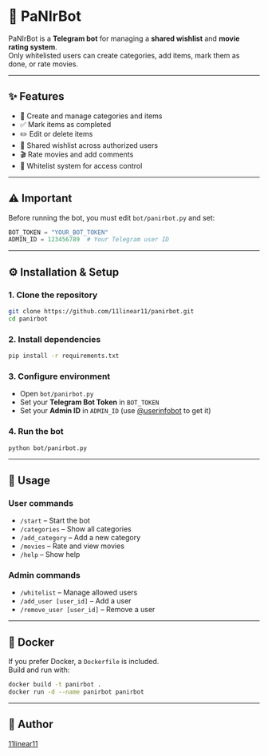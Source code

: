 # 🎉 PaNIrBot

PaNIrBot is a **Telegram bot** for managing a **shared wishlist** and **movie rating system**.  
Only whitelisted users can create categories, add items, mark them as done, or rate movies.

---

## ✨ Features
- 📂 Create and manage categories and items
- ✅ Mark items as completed
- ✏️ Edit or delete items
- 🤝 Shared wishlist across authorized users
- 🎬 Rate movies and add comments
- 👑 Whitelist system for access control

---

## ⚠️ Important
Before running the bot, you must edit `bot/panirbot.py` and set:

```python
BOT_TOKEN = "YOUR_BOT_TOKEN"
ADMIN_ID = 123456789  # Your Telegram user ID
```

---

## ⚙️ Installation & Setup

### 1. Clone the repository
```bash
git clone https://github.com/11linear11/panirbot.git
cd panirbot
```

### 2. Install dependencies
```bash
pip install -r requirements.txt
```

### 3. Configure environment
- Open `bot/panirbot.py`
- Set your **Telegram Bot Token** in `BOT_TOKEN`
- Set your **Admin ID** in `ADMIN_ID` (use [@userinfobot](https://t.me/userinfobot) to get it)

### 4. Run the bot
```bash
python bot/panirbot.py
```

---

## 🚀 Usage

### User commands
- `/start` – Start the bot
- `/categories` – Show all categories
- `/add_category` – Add a new category
- `/movies` – Rate and view movies
- `/help` – Show help

### Admin commands
- `/whitelist` – Manage allowed users
- `/add_user [user_id]` – Add a user
- `/remove_user [user_id]` – Remove a user

---

## 🐳 Docker

If you prefer Docker, a `Dockerfile` is included.  
Build and run with:

```bash
docker build -t panirbot .
docker run -d --name panirbot panirbot
```

---

## 👤 Author
[11linear11](https://github.com/11linear11)
